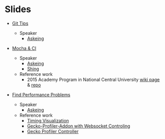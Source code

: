 # Slides

- [Git Tips](http://askeing.github.io/Slides/slides/git-tips.html)
  - Speaker
    - [Askeing](https://github.com/askeing)

- [Mocha & CI](http://askeing.github.io/Slides/mocha/)
  - Speaker
    - [Askeing](https://github.com/askeing)
    - [Shing](https://github.com/ShingLyu)
  - Reference work
    - 2015 Academy Program in National Central University [wiki page](https://wiki.mozilla.org/Firefox_OS/AcademyNCU2015) & [repo](https://github.com/MAP-NCU2015/Lesson-04-Testing)

- [Find Performance Problems](http://askeing.github.io/Slides/perf_20160421/)
  - Speaker
    - [Askeing](https://github.com/askeing)
  - Reference work
    - [Timing Visualization](http://askeing.github.io/D3_performance_chart/)
    - [Gecko-Profiler-Addon with Websocket Controling](https://github.com/askeing/Gecko-Profiler-Addon/tree/websocket)
    - [Gecko Profiler Controller](https://github.com/askeing/geckoprofiler_controller)
